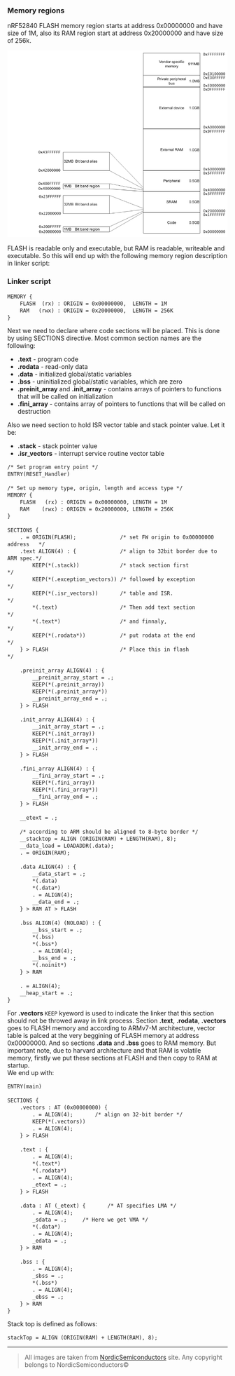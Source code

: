 ### Memory regions
nRF52840 FLASH memory region starts at address 0x00000000 and have size of 1M,
also its RAM region start at address 0x20000000 and have size of 256k.

![memory model](images/cortexM4_memory_model.png)

FLASH is readable only and executable, but RAM is readable, writeable and
executable. So this will end up with the following memory region description in
linker script:

### Linker script

```
MEMORY {
    FLASH  (rx) : ORIGIN = 0x00000000,  LENGTH = 1M
    RAM   (rwx) : ORIGIN = 0x20000000,  LENGTH = 256K
}
```

Next we need to declare where code sections will be placed. This is done
by using SECTIONS directive. Most common section names are the following:
* **.text** - program code
* **.rodata** - read-only data
* **.data** - initialized global/static variables
* **.bss** - uninitialized global/static variables, which are zero
* **.preinit\_array** and **.init\_array** - contains arrays of pointers to
functions that will be called on initialization
* **.fini\_array** - contains array of pointers to functions that will be
called on destruction

Also we need section to hold ISR vector table and stack pointer value.
Let it be:
* **.stack** - stack pointer value
* **.isr\_vectors** - interrupt service routine vector table

```
/* Set program entry point */
ENTRY(RESET_Handler)

/* Set up memory type, origin, length and access type */
MEMORY {
    FLASH   (rx) : ORIGIN = 0x00000000, LENGTH = 1M
    RAM    (rwx) : ORIGIN = 0x20000000, LENGTH = 256K
}

SECTIONS {
    . = ORIGIN(FLASH);              /* set FW origin to 0x00000000 address   */
    .text ALIGN(4) : {              /* align to 32bit border due to ARM spec.*/
        KEEP(*(.stack))             /* stack section first                   */
        KEEP(*(.exception_vectors)) /* followed by exception                 */
        KEEP(*(.isr_vectors))       /* table and ISR.                        */
        *(.text)                    /* Then add text section                 */
        *(.text*)                   /* and finnaly,                          */
        KEEP(*(.rodata*))           /* put rodata at the end                 */
    } > FLASH                       /* Place this in flash                   */

    .preinit_array ALIGN(4) : {
        __preinit_array_start = .;
        KEEP(*(.preinit_array))
        KEEP(*(.preinit_array*))
        __preinit_array_end = .;
    } > FLASH

    .init_array ALIGN(4) : {
        __init_array_start = .;
        KEEP(*(.init_array))
        KEEP(*(.init_array*))
        __init_array_end = .;
    } > FLASH

    .fini_array ALIGN(4) : {
        __fini_array_start = .;
        KEEP(*(.fini_array))
        KEEP(*(.fini_array*))
        __fini_array_end = .;
    } > FLASH

    __etext = .;

    /* according to ARM should be aligned to 8-byte border */
    __stacktop = ALIGN (ORIGIN(RAM) + LENGTH(RAM), 8);
    __data_load = LOADADDR(.data);
    . = ORIGIN(RAM);

    .data ALIGN(4) : {
        __data_start = .;
        *(.data)
        *(.data*)
        . = ALIGN(4);
        __data_end = .;
    } > RAM AT > FLASH

    .bss ALIGN(4) (NOLOAD) : {
        __bss_start = .;
        *(.bss)
        *(.bss*)
        . = ALIGN(4);
        __bss_end = .;
        *(.noinit*)
    } > RAM

    . = ALIGN(4);
    __heap_start = .;
}
```












For **.vectors** `KEEP` kyeword is used to indicate the linker that this section
should not be throwed away in link process.
Section **.text**, **.rodata**, **.vectors** goes to FLASH memory and according to
ARMv7-M architecture, vector table is palced at the very beggining of FLASH memory
at address 0x00000000. And so sections **.data** and **.bss** goes to RAM memory.
But important note, due to harvard architecture and that RAM is volatile memory,
firstly we put these sections at FLASH and then copy to RAM at startup.\
We end up with:
```
ENTRY(main)

SECTIONS {
	.vectors : AT (0x00000000) {
		. = ALIGN(4);		/* align on 32-bit border */
		KEEP(*(.vectors))
		. = ALIGN(4);
	} > FLASH

	.text : {
		. = ALIGN(4);
		*(.text*)
		*(.rodata*)
		. = ALIGN(4);
		_etext = .;
	} > FLASH
	
	.data : AT (_etext) {		/* AT specifies LMA */
		. = ALIGN(4);
		_sdata = .;		/* Here we get VMA */
		*(.data*)
		. = ALIGN(4);
		_edata = .;
	} > RAM

	.bss : {
		. = ALIGN(4);
		_sbss = .;
		*(.bss*)
		. = ALIGN(4);
		_ebss = .;
	} > RAM
}
```

Stack top is defined as follows:
```
stackTop = ALIGN (ORIGIN(RAM) + LENGTH(RAM), 8);
```

---

> All images are taken from [NordicSemiconductors](https://infocenter.nordicsemi.com) site.
> Any copyright belongs to NordicSemiconductors©
